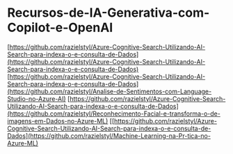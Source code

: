 # Recursos-de-IA-Generativa-com-Copilot-e-OpenAI

[https://github.com/razielstyl/Azure-Cognitive-Search-Utilizando-AI-Search-para-indexa-o-e-consulta-de-Dados](https://github.com/razielstyl/Azure-Cognitive-Search-Utilizando-AI-Search-para-indexa-o-e-consulta-de-Dados)
[https://github.com/razielstyl/Azure-Cognitive-Search-Utilizando-AI-Search-para-indexa-o-e-consulta-de-Dados](https://github.com/razielstyl/Analise-de-Sentimentos-com-Language-Studio-no-Azure-AI)
[https://github.com/razielstyl/Azure-Cognitive-Search-Utilizando-AI-Search-para-indexa-o-e-consulta-de-Dados](https://github.com/razielstyl/Reconhecimento-Facial-e-transforma-o-de-imagens-em-Dados-no-Azure-ML)
[[https://github.com/razielstyl/Azure-Cognitive-Search-Utilizando-AI-Search-para-indexa-o-e-consulta-de-Dados](https://github.com/razielstyl/Machine-Learning-na-Pr-tica-no-Azure-ML)
